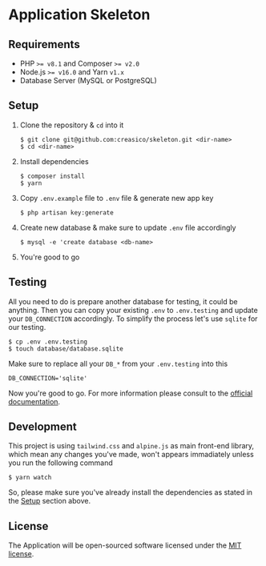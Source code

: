 # Application Skeleton

## Requirements

- PHP `>= v8.1` and Composer `>= v2.0`
- Node.js `>= v16.0` and Yarn `v1.x`
- Database Server (MySQL or PostgreSQL)

## Setup

1. Clone the repository & `cd` into it
   ```shell
   $ git clone git@github.com:creasico/skeleton.git <dir-name>
   $ cd <dir-name>
   ```
2. Install dependencies
   ```shell
   $ composer install
   $ yarn
   ```
3. Copy `.env.example` file to `.env` file & generate new app key
   ```shell
   $ php artisan key:generate
   ```
4. Create new database & make sure to update `.env` file accordingly
   ```shell
   $ mysql -e 'create database <db-name>
   ```
5. You're good to go

## Testing

All you need to do is prepare another database for testing, it could be anything. Then you can copy your existing `.env` to `.env.testing` and update your `DB_CONNECTION` accordingly. To simplify the process let's use `sqlite` for our testing.

```shell
$ cp .env .env.testing
$ touch database/database.sqlite
```

Make sure to replace all your `DB_*` from your `.env.testing` into this

```shell
DB_CONNECTION='sqlite'
```

Now you're good to go. For more information please consult to the [official documentation](https://laravel.com/docs/9.x/testing#environment).

## Development

This project is using `tailwind.css` and `alpine.js` as main front-end library, which mean any changes you've made, won't appears immadiately unless you run the following command
```shell
$ yarn watch
```

So, please make sure you've already install the dependencies as stated in the [Setup](#setup) section above.

## License

The Application will be open-sourced software licensed under the [MIT license](https://opensource.org/licenses/MIT).
